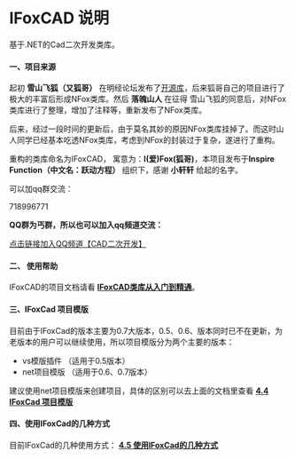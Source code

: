 # IFoxCAD 说明

基于.NET的Cad二次开发类库。

#### 一、项目来源

起初 **雪山飞狐（又狐哥）** 在明经论坛发布了[开源库](http://bbs.mjtd.com/thread-75701-1-1.html)，后来狐哥自己的项目进行了极大的丰富后形成NFox类库。然后 **落魄山人** 在征得 雪山飞狐的同意后，对NFox类库进行了整理，增加了注释等，重新发布了NFox类库。

后来，经过一段时间的更新后，由于莫名其妙的原因NFox类库挂掉了。而这时山人同学已经基本吃透NFox类库，考虑到NFox的封装过于复杂，遂进行了重构。

重构的类库命名为IFoxCAD， 寓意为：**I(爱)Fox(狐哥)**，本项目发布于**Inspire Function（中文名：跃动方程）** 组织下，感谢 **小轩轩** 给起的名字。

可以加qq群交流：

718996771

 **QQ群为丐群，所以也可以加入qq频道交流：** 

[点击链接加入QQ频道【CAD二次开发】](https://pd.qq.com/s/2wmmkv4c2)

#### 二、 使用帮助

IFoxCAD的项目文档请看 **[IFoxCAD类库从入门到精通](https://www.kdocs.cn/l/cc6ZXSa0vMgD)**。

#### 三、IFoxCad 项目模版

目前由于IFoxCad的版本主要为0.7大版本，0.5、0.6、版本同时已不在更新，为老版本的用户可以继续使用，所以项目模版分为两个主要的版本：

- vs模版插件 （适用于0.5版本）
- net项目模版  （适用于0.6、0.7版本）

建议使用net项目模版来创建项目，具体的区别可以去上面的文档里查看 **[4.4 IFoxCad 项目模版](https://kdocs.cn/l/cc6ZXSa0vMgD?linkname=ulYcRm6f9a)**

#### 四、使用IFoxCad的几种方式

目前IFoxCad的几种使用方式：
**[4.5 使用IFoxCad的几种方式](https://kdocs.cn/l/cc6ZXSa0vMgD?linkname=mhBJO1Vchu)**
